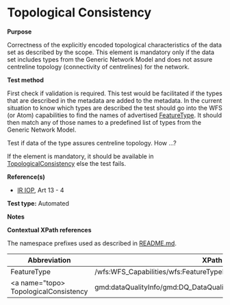 
# Topological Consistency

**Purpose**

Correctness of the explicitly encoded topological characteristics of the data set as described by the scope.
This element is mandatory only if the data set includes types from the Generic Network Model and does not assure centreline topology (connectivity of centrelines) for the network.

**Test method**

First check if validation is required. This test would be facilitated if the types that are described in the metadata are added to the metadata. In the current situation to know which types are described the test should go into the WFS (or Atom) capabilities to find the names of advertised [FeatureType](#FeatureType). It should then match any of those names to a predefined list of types from the Generic Network Model.

Test if data of the type assures centreline topology. How ...?

If the element is mandatory, it should be available in [TopologicalConsistency](#topo) else the test fails.

**Reference(s)**	 

* [IR IOP](./README.md#ref_IR_IOP), Art 13 - 4

**Test type:** Automated

**Notes**

**Contextual XPath references**

The namespace prefixes used as described in [README.md](./README.md#namespaces).

Abbreviation                                   |  XPath expression (relative to gmd:MD_Metadata)
-----------------------------------------------| -------------------------------------------------------------------------
FeatureType <a name="FeatureType"></a>   | /wfs:WFS_Capabilities/wfs:FeatureTypeList/wfs:FeatureType
<a name="topo></a> TopologicalConsistency	| gmd:dataQualityInfo/gmd:DQ_DataQuality/gmd:report/DQ_TopologicalConsistency/result/DQ_QuantitativeResult/value
